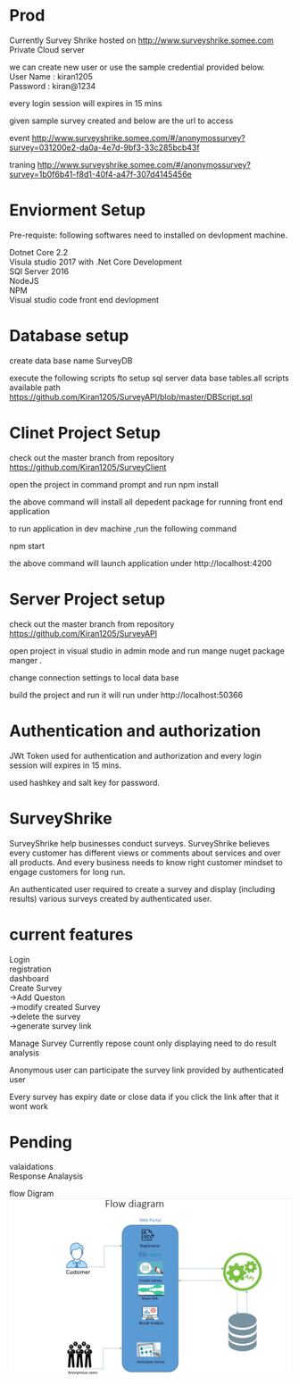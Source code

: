 # Prod

Currently Survey Shrike hosted on http://www.surveyshrike.somee.com Private Cloud server

we can create new user or use the sample credential provided below.<br />
User Name : kiran1205<br />
Password : kiran@1234<br />

every login session will expires in 15 mins

given sample survey created and below are the url to access<br />

event
http://www.surveyshrike.somee.com/#/anonymossurvey?survey=031200e2-da0a-4e7d-9bf3-33c285bcb43f

traning 
http://www.surveyshrike.somee.com/#/anonymossurvey?survey=1b0f6b41-f8d1-40f4-a47f-307d4145456e


# Enviorment Setup
Pre-requiste:
following softwares need to installed on devlopment machine.

Dotnet Core 2.2 <br />
Visula studio 2017 with .Net Core Development <br />
SQl Server 2016 <br />
NodeJS <br />
NPM <br />
Visual studio code front end devlopment <br />

# Database setup
create data base name SurveyDB

execute the following scripts fto setup sql server data base tables.all scripts available path
https://github.com/Kiran1205/SurveyAPI/blob/master/DBScript.sql

# Clinet Project Setup
check out the master branch from repository  https://github.com/Kiran1205/SurveyClient

open the project in command prompt and run npm install

the above command will install all depedent package for running front end application 

to run application in dev machine ,run the following command

npm start

the above command will launch  application under http://localhost:4200

# Server Project setup
check out the master branch from repository  https://github.com/Kiran1205/SurveyAPI

open project in visual studio in admin mode and run mange nuget package manger .

change connection settings to local data base 

build the project and run it will run under  http://localhost:50366

# Authentication and authorization

JWt Token used for authentication and authorization and  every login session will expires in 15 mins.

used hashkey and salt key for password.

# SurveyShrike 
SurveyShrike help businesses conduct surveys. SurveyShrike believes every customer has different views or comments about services and over all products.
 And every business needs to know right customer mindset to engage customers for long run. 

An authenticated user required to create a survey and display (including results) various surveys created by authenticated user.

# current features
Login <br />
registration <br />
dashboard <br />
Create Survey <br />
	->Add Queston <br />
	->modify created Survey <br />
	->delete the survey<br />
	->generate survey link<br />

Manage Survey
Currently repose count only displaying need to do result analysis

Anonymous user can participate the survey link provided by authenticated user

Every survey has expiry date or close data if you click the link after that it wont work

# Pending
valaidations<br />
Response Analaysis	

flow Digram
![alt text](https://github.com/Kiran1205/SurveyClient/blob/master/ArchitectureDigram.jpg)
